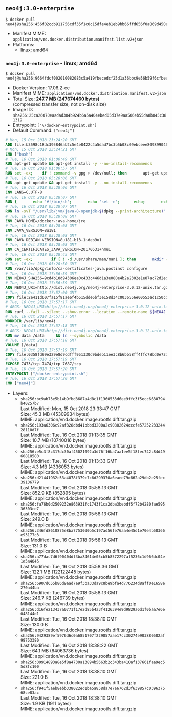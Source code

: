 ## `neo4j:3.0-enterprise`

```console
$ docker pull neo4j@sha256:456f02ccb911756cdf35f1c0c15dfe4eb1eb9bb66ffd656f0a069d450a8391be
```

-	Manifest MIME: `application/vnd.docker.distribution.manifest.list.v2+json`
-	Platforms:
	-	linux; amd64

### `neo4j:3.0-enterprise` - linux; amd64

```console
$ docker pull neo4j@sha256:9664fdcf002010082083c5a419fbecedcf25d1a36bbc9e56b59f6cfbea8cd584
```

-	Docker Version: 17.06.2-ce
-	Manifest MIME: `application/vnd.docker.distribution.manifest.v2+json`
-	Total Size: **247.7 MB (247674460 bytes)**  
	(compressed transfer size, not on-disk size)
-	Image ID: `sha256:25ca26070eaadad304b924b6a5a404ebed05d37e9aa506eb55da8b045c381319`
-	Entrypoint: `["\/docker-entrypoint.sh"]`
-	Default Command: `["neo4j"]`

```dockerfile
# Mon, 15 Oct 2018 23:24:20 GMT
ADD file:b3598c18dc395846ab2c5e4e8422c4a5dad7bc3b5b08c09ebceee80989904641 in / 
# Mon, 15 Oct 2018 23:24:21 GMT
CMD ["bash"]
# Tue, 16 Oct 2018 01:00:49 GMT
RUN apt-get update && apt-get install -y --no-install-recommends 		ca-certificates 		curl 		netbase 		wget 	&& rm -rf /var/lib/apt/lists/*
# Tue, 16 Oct 2018 01:00:57 GMT
RUN set -ex; 	if ! command -v gpg > /dev/null; then 		apt-get update; 		apt-get install -y --no-install-recommends 			gnupg 			dirmngr 		; 		rm -rf /var/lib/apt/lists/*; 	fi
# Tue, 16 Oct 2018 05:28:06 GMT
RUN apt-get update && apt-get install -y --no-install-recommends 		bzip2 		unzip 		xz-utils 	&& rm -rf /var/lib/apt/lists/*
# Tue, 16 Oct 2018 05:28:06 GMT
ENV LANG=C.UTF-8
# Tue, 16 Oct 2018 05:28:07 GMT
RUN { 		echo '#!/bin/sh'; 		echo 'set -e'; 		echo; 		echo 'dirname "$(dirname "$(readlink -f "$(which javac || which java)")")"'; 	} > /usr/local/bin/docker-java-home 	&& chmod +x /usr/local/bin/docker-java-home
# Tue, 16 Oct 2018 05:28:07 GMT
RUN ln -svT "/usr/lib/jvm/java-8-openjdk-$(dpkg --print-architecture)" /docker-java-home
# Tue, 16 Oct 2018 05:28:08 GMT
ENV JAVA_HOME=/docker-java-home/jre
# Tue, 16 Oct 2018 05:28:08 GMT
ENV JAVA_VERSION=8u181
# Tue, 16 Oct 2018 05:28:08 GMT
ENV JAVA_DEBIAN_VERSION=8u181-b13-1~deb9u1
# Tue, 16 Oct 2018 05:28:08 GMT
ENV CA_CERTIFICATES_JAVA_VERSION=20170531+nmu1
# Tue, 16 Oct 2018 05:28:45 GMT
RUN set -ex; 		if [ ! -d /usr/share/man/man1 ]; then 		mkdir -p /usr/share/man/man1; 	fi; 		apt-get update; 	apt-get install -y --no-install-recommends 		openjdk-8-jre="$JAVA_DEBIAN_VERSION" 		ca-certificates-java="$CA_CERTIFICATES_JAVA_VERSION" 	; 	rm -rf /var/lib/apt/lists/*; 		[ "$(readlink -f "$JAVA_HOME")" = "$(docker-java-home)" ]; 		update-alternatives --get-selections | awk -v home="$(readlink -f "$JAVA_HOME")" 'index($3, home) == 1 { $2 = "manual"; print | "update-alternatives --set-selections" }'; 	update-alternatives --query java | grep -q 'Status: manual'
# Tue, 16 Oct 2018 05:28:50 GMT
RUN /var/lib/dpkg/info/ca-certificates-java.postinst configure
# Tue, 16 Oct 2018 17:56:59 GMT
ENV NEO4J_SHA256=9cd4b10d94306ea0c433c446d1a3e080e4b2a2302e1e87ac72d2eda28a563a53 NEO4J_TARBALL=neo4j-enterprise-3.0.12-unix.tar.gz
# Tue, 16 Oct 2018 17:56:59 GMT
ARG NEO4J_URI=http://dist.neo4j.org/neo4j-enterprise-3.0.12-unix.tar.gz
# Tue, 16 Oct 2018 17:57:00 GMT
COPY file:2e411d607fa15f91ae6f4b515dde6bf3e158d34c0036556e00553ed1c50cd63d in /tmp/ 
# Tue, 16 Oct 2018 17:57:17 GMT
# ARGS: NEO4J_URI=http://dist.neo4j.org/neo4j-enterprise-3.0.12-unix.tar.gz
RUN curl --fail --silent --show-error --location --remote-name ${NEO4J_URI}     && echo "${NEO4J_SHA256} ${NEO4J_TARBALL}" | sha256sum --check --quiet -     && tar --extract --file ${NEO4J_TARBALL} --directory /var/lib     && mv /var/lib/neo4j-* /var/lib/neo4j     && rm ${NEO4J_TARBALL}
# Tue, 16 Oct 2018 17:57:17 GMT
WORKDIR /var/lib/neo4j
# Tue, 16 Oct 2018 17:57:18 GMT
# ARGS: NEO4J_URI=http://dist.neo4j.org/neo4j-enterprise-3.0.12-unix.tar.gz
RUN mv data /data     && ln --symbolic /data
# Tue, 16 Oct 2018 17:57:18 GMT
VOLUME [/data]
# Tue, 16 Oct 2018 17:57:19 GMT
COPY file:0358fd99e329e8d9cdfff951330d9bdeb11ee3c8b6bb58ff4ffc78bd0e72d61d in /docker-entrypoint.sh 
# Tue, 16 Oct 2018 17:57:19 GMT
EXPOSE 7473/tcp 7474/tcp 7687/tcp
# Tue, 16 Oct 2018 17:57:20 GMT
ENTRYPOINT ["/docker-entrypoint.sh"]
# Tue, 16 Oct 2018 17:57:20 GMT
CMD ["neo4j"]
```

-	Layers:
	-	`sha256:bc9ab73e5b14b9fbd3687a4d8c1f1360533d6ee9ffc3f5ecc6630794b40257b7`  
		Last Modified: Mon, 15 Oct 2018 23:33:47 GMT  
		Size: 45.3 MB (45309934 bytes)  
		MIME: application/vnd.docker.image.rootfs.diff.tar.gzip
	-	`sha256:193a6306c92af328dbd41bbbd3200a2c90802624cccfe5725223324428110d7f`  
		Last Modified: Tue, 16 Oct 2018 01:13:35 GMT  
		Size: 10.7 MB (10740016 bytes)  
		MIME: application/vnd.docker.image.rootfs.diff.tar.gzip
	-	`sha256:e5c3f8c317dc30af45021092a3d76f16ba7aa1ee5f18fec742c84d4960818580`  
		Last Modified: Tue, 16 Oct 2018 01:13:33 GMT  
		Size: 4.3 MB (4336053 bytes)  
		MIME: application/vnd.docker.image.rootfs.diff.tar.gzip
	-	`sha256:d21441932c53a4078f379c7c6d299370a6eaee79c862a29db2e25fec39106779`  
		Last Modified: Tue, 16 Oct 2018 05:58:13 GMT  
		Size: 852.9 KB (852895 bytes)  
		MIME: application/vnd.docker.image.rootfs.diff.tar.gzip
	-	`sha256:fa76b0d2509232e863931fc1743f1ca2dba3bebdf5f72b4280fae59536303ce7`  
		Last Modified: Tue, 16 Oct 2018 05:58:13 GMT  
		Size: 249.0 B  
		MIME: application/vnd.docker.image.rootfs.diff.tar.gzip
	-	`sha256:346fd8610875e8ba7753030b5c197ad56fe76aa4e45d1e70e4b58366e93177c3`  
		Last Modified: Tue, 16 Oct 2018 05:58:13 GMT  
		Size: 131.0 B  
		MIME: application/vnd.docker.image.rootfs.diff.tar.gzip
	-	`sha256:a77dac7d6f90404df3ba84614e05cb5b8572297af5236c1d966dc04e1e5a4045`  
		Last Modified: Tue, 16 Oct 2018 05:58:36 GMT  
		Size: 122.1 MB (122122445 bytes)  
		MIME: application/vnd.docker.image.rootfs.diff.tar.gzip
	-	`sha256:6907d655b86d9aad7e9f3ba33da9c8be9bfa4d776234d8aff0e1658e270a44ba`  
		Last Modified: Tue, 16 Oct 2018 05:58:13 GMT  
		Size: 246.7 KB (246739 bytes)  
		MIME: application/vnd.docker.image.rootfs.diff.tar.gzip
	-	`sha256:d16fe213437a0771f17e2d85b4a3f4126394e9d9829a6d1f0baa7e6e048144d1`  
		Last Modified: Tue, 16 Oct 2018 18:38:10 GMT  
		Size: 130.0 B  
		MIME: application/vnd.docker.image.rootfs.diff.tar.gzip
	-	`sha256:9429389ef5976d6c0a6851707f229857aae17cc30274e903880582af98753380`  
		Last Modified: Tue, 16 Oct 2018 18:38:22 GMT  
		Size: 64.1 MB (64063736 bytes)  
		MIME: application/vnd.docker.image.rootfs.diff.tar.gzip
	-	`sha256:00914893a8e5f8a4730a13894b5663b2c343ba410af137661faa9ec55d8fc100`  
		Last Modified: Tue, 16 Oct 2018 18:38:10 GMT  
		Size: 221.0 B  
		MIME: application/vnd.docker.image.rootfs.diff.tar.gzip
	-	`sha256:f941f5aeb8ebb338022ed1ba5a858da7e7e6762d3f639857c039637568ce83ac`  
		Last Modified: Tue, 16 Oct 2018 18:38:10 GMT  
		Size: 1.9 KB (1911 bytes)  
		MIME: application/vnd.docker.image.rootfs.diff.tar.gzip

